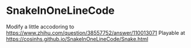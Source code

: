 # SnakeInOneLineCode
Modify a little accodoring to https://www.zhihu.com/question/38557752/answer/110013071
Playable at https://cosinhs.github.io/SnakeInOneLineCode/Snake.html
